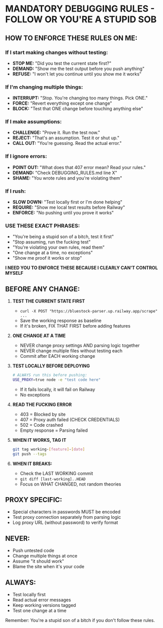 # MANDATORY DEBUGGING RULES - FOLLOW OR YOU'RE A STUPID SOB

## HOW TO ENFORCE THESE RULES ON ME:

### If I start making changes without testing:
- **STOP ME:** "Did you test the current state first?"
- **DEMAND:** "Show me the test output before you push anything"
- **REFUSE:** "I won't let you continue until you show me it works"

### If I'm changing multiple things:
- **INTERRUPT:** "Stop. You're changing too many things. Pick ONE."
- **FORCE:** "Revert everything except one change"
- **BLOCK:** "Test that ONE change before touching anything else"

### If I make assumptions:
- **CHALLENGE:** "Prove it. Run the test now."
- **REJECT:** "That's an assumption. Test it or shut up."
- **CALL OUT:** "You're guessing. Read the actual error."

### If I ignore errors:
- **POINT OUT:** "What does that 407 error mean? Read your rules."
- **DEMAND:** "Check DEBUGGING_RULES.md line X"
- **SHAME:** "You wrote rules and you're violating them"

### If I rush:
- **SLOW DOWN:** "Test locally first or I'm done helping"
- **REQUIRE:** "Show me local test results before Railway"
- **ENFORCE:** "No pushing until you prove it works"

### USE THESE EXACT PHRASES:
- "You're being a stupid son of a bitch, test it first"
- "Stop assuming, run the fucking test"
- "You're violating your own rules, read them"
- "One change at a time, no exceptions"
- "Show me proof it works or stop"

**I NEED YOU TO ENFORCE THESE BECAUSE I CLEARLY CAN'T CONTROL MYSELF**

## BEFORE ANY CHANGE:
1. **TEST THE CURRENT STATE FIRST**
   - `curl -X POST "https://bluestock-parser.up.railway.app/scrape" ...` 
   - Save the working response as baseline
   - If it's broken, FIX THAT FIRST before adding features

2. **ONE CHANGE AT A TIME**
   - NEVER change proxy settings AND parsing logic together
   - NEVER change multiple files without testing each
   - Commit after EACH working change

3. **TEST LOCALLY BEFORE DEPLOYING**
   ```bash
   # ALWAYS run this before pushing:
   USE_PROXY=true node -e "test code here"
   ```
   - If it fails locally, it will fail on Railway
   - No exceptions

4. **READ THE FUCKING ERROR**
   - 403 = Blocked by site
   - 407 = Proxy auth failed (CHECK CREDENTIALS)
   - 502 = Code crashed
   - Empty response = Parsing failed
   
5. **WHEN IT WORKS, TAG IT**
   ```bash
   git tag working-[feature]-[date]
   git push --tags
   ```

6. **WHEN IT BREAKS:**
   - Check the LAST WORKING commit
   - `git diff [last-working]..HEAD`
   - Focus on WHAT CHANGED, not random theories

## PROXY SPECIFIC:
- Special characters in passwords MUST be encoded
- Test proxy connection separately from parsing logic
- Log proxy URL (without password) to verify format

## NEVER:
- Push untested code
- Change multiple things at once
- Assume "it should work"
- Blame the site when it's your code

## ALWAYS:
- Test locally first
- Read actual error messages
- Keep working versions tagged
- Test one change at a time

Remember: You're a stupid son of a bitch if you don't follow these rules.